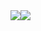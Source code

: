 <div class="flex">
  <a href="https://github.com/anuraghazra/github-readme-stats">
    <img src="https://github-readme-stats.vercel.app/api?username=YahiroRyo&count_private=true&show_icons=true" />
  </a>
  <a href="https://github.com/anuraghazra/github-readme-stats">
    <img src="https://github-readme-stats.vercel.app/api/top-langs/?username=YahiroRyo" />
  </a>
</div>
<div class="flex poops">
  <script>
    const poops = document.querySelector('.poops');
    let poopsContains = '';
    setInterval(() => {
      poopsContains += 'poop!!';
      poops.contains = poopsContains;
    });
  </script>
  
  <style>
    .flex { display: flex; }
  </style>
</div>

